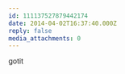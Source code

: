 ```yaml
---
id: 111137527879442174
date: 2014-04-02T16:37:40.000Z
reply: false
media_attachments: 0
---
```


gotit

